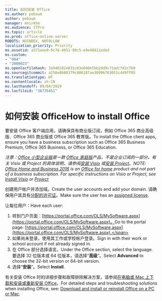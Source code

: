```yaml
---
title: 如何安装 Office
ms.author: pebaum
author: pebaum
manager: mnirkhe
ms.audience: ITPro
ms.topic: article
ms.prod: office-online-server
ROBOTS: NOINDEX, NOFOLLOW
localization_priority: Priority
ms.assetid: a371aee9-9c76-4951-89c5-e9e48811eded
ms.custom:
- "904"
- "2000023"
ms.openlocfilehash: 3a940182e831c03e040e5bb2dd9c73adcfd2c7b0
ms.sourcegitcommit: a256e8680379c006287ae30996763051c4d9ff85
ms.translationtype: HT
ms.contentlocale: zh-CN
ms.lasthandoff: 09/04/2019
ms.locfileid: "36735451"
---
```

# <a name="how-to-install-office"></a><span data-ttu-id="b36c6-102">如何安装 Office</span><span class="sxs-lookup"><span data-stu-id="b36c6-102">How to install Office</span></span>

<span data-ttu-id="b36c6-103">要安装 Office 客户端应用，请确保具有商业版订阅，例如 Office 365 商业高级版、Office 365 商业版或 Office 365 教育版。</span><span class="sxs-lookup"><span data-stu-id="b36c6-103">To install the Office client apps, ensure you have a business subscription such as Office 365 Business Premium, Office 365 Business, or Office 365 Education.</span></span>
  
<span data-ttu-id="b36c6-104">*注意：[Office 小型企业版](https://products.office.com/home-and-business)是一款 [Office 家庭版](https://support.office.com/article/28cbc8cf-1332-4f04-9123-9b660abb629e?wt.mc_id=Alchemy_ClientDIA)产品，不是企业订阅的一部分。有关 Visio 或 Project 的具体说明，请参阅[安装 Visio](https://support.office.com/article/f98f21e3-aa02-4827-9167-ddab5b025710) 或[安装 Project](https://support.office.com/article/7059249b-d9fe-4d61-ab96-5c5bf435f281)*。</span><span class="sxs-lookup"><span data-stu-id="b36c6-104">*NOTE: [Office Home and Business 2016](https://products.office.com/home-and-business) is an [Office for home](https://support.office.com/article/28cbc8cf-1332-4f04-9123-9b660abb629e?wt.mc_id=Alchemy_ClientDIA) product and not part of a business subscription. For specific instructions on Visio or Project, see [Install Visio](https://support.office.com/article/f98f21e3-aa02-4827-9167-ddab5b025710) or [Project](https://support.office.com/article/7059249b-d9fe-4d61-ab96-5c5bf435f281)*</span></span>

<span data-ttu-id="b36c6-105">创建用户帐户并添加域。</span><span class="sxs-lookup"><span data-stu-id="b36c6-105">Create the user accounts and add your domain.</span></span> <span data-ttu-id="b36c6-106">请确保用户其具有[分配的许可证](https://docs.microsoft.com/office365/admin/subscriptions-and-billing/assign-licenses-to-users)。</span><span class="sxs-lookup"><span data-stu-id="b36c6-106">Make sure the user has an [assigned license](https://docs.microsoft.com/office365/admin/subscriptions-and-billing/assign-licenses-to-users).</span></span>

<span data-ttu-id="b36c6-107">让每位用户：</span><span class="sxs-lookup"><span data-stu-id="b36c6-107">Have each user:</span></span>

1. <span data-ttu-id="b36c6-108">转到门户页面：[https://portal.office.com/OLS/MySoftware.aspx](https://portal.office.com/OLS/MySoftware.aspx)。</span><span class="sxs-lookup"><span data-stu-id="b36c6-108">Go to the portal page: [https://portal.office.com/OLS/MySoftware.aspx](https://portal.office.com/OLS/MySoftware.aspx).</span></span>
2. <span data-ttu-id="b36c6-109">如果尚未登录，使用其工作或学校帐户登录。</span><span class="sxs-lookup"><span data-stu-id="b36c6-109">Sign in with their work or school account if not already signed in.</span></span>
3. <span data-ttu-id="b36c6-110">在 Office 部分选择语言。</span><span class="sxs-lookup"><span data-stu-id="b36c6-110">Under the Office section, select the language.</span></span> <span data-ttu-id="b36c6-111">要选择 32 位版本或 64 位版本，请选择“**高级**”。</span><span class="sxs-lookup"><span data-stu-id="b36c6-111">Select **Advanced** to choose the 32-bit version or 64-bit version.</span></span>
4. <span data-ttu-id="b36c6-112">选择“**安装**”。</span><span class="sxs-lookup"><span data-stu-id="b36c6-112">Select **Install**.</span></span>

<span data-ttu-id="b36c6-113">有关安装 Office 时的详细步骤和故障排除解决方案，请参阅[在电脑或 Mac 上下载和安装或重新安装 Office](https://support.office.com/article/4414eaaf-0478-48be-9c42-23adc4716658?wt.mc_id=Alchemy_ClientDIA)。</span><span class="sxs-lookup"><span data-stu-id="b36c6-113">For detailed steps and troubleshooting solutions when installing Office, see: [Download and install or reinstall Office on a PC or Mac](https://support.office.com/article/4414eaaf-0478-48be-9c42-23adc4716658?wt.mc_id=Alchemy_ClientDIA).</span></span>
